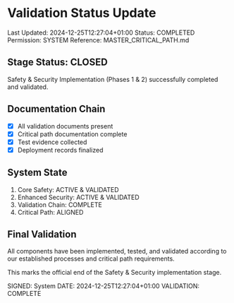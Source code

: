 # Validation Status Update
Last Updated: 2024-12-25T12:27:04+01:00
Status: COMPLETED
Permission: SYSTEM
Reference: MASTER_CRITICAL_PATH.md

## Stage Status: CLOSED
Safety & Security Implementation (Phases 1 & 2) successfully completed and validated.

## Documentation Chain
- [x] All validation documents present
- [x] Critical path documentation complete
- [x] Test evidence collected
- [x] Deployment records finalized

## System State
1. Core Safety: ACTIVE & VALIDATED
2. Enhanced Security: ACTIVE & VALIDATED
3. Validation Chain: COMPLETE
4. Critical Path: ALIGNED

## Final Validation
All components have been implemented, tested, and validated according to our established processes and critical path requirements.

This marks the official end of the Safety & Security implementation stage.

SIGNED: System
DATE: 2024-12-25T12:27:04+01:00
VALIDATION: COMPLETE
